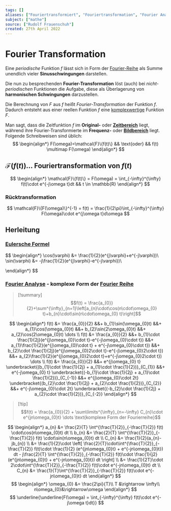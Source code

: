 ```yaml
---
tags: []
aliases: ["Fouriertransformiert", "Fouriertransformation", "Fourier Analyse"]
subject: ["mathe"]
source: ["Rudolf Frauenschuh"]
created: 27th April 2022
---
```


# Fourier Transformation

Eine *periodische* Funktion $f$ lässt sich in Form der [Fourier-Reihe](Fourier%20Reihe.md) als Summe unendlich vieler **Sinusschwingungen** darstellen.

Die nun zu besprechenden **Fourier-Transformation** löst (auch) bei *nicht-periodischen* Funktionen die Aufgabe, diese als Überlagerung von **harmonischen Schwingungen** darzustellen.

Die Berechnung von $F$ aus $f$ heißt *Fourier-Transformation* der Funktion $f$.
Dadurch entsteht aus einer reellen Funktion $f$ eine [komplexwertige](../mathe%20(3)/Komplexe%20Zahlen.md) Funktion $F$.

Man sagt, dass die Zeitfunktion $f$ im **Original-** oder **[Zeitbereich](../mathe%20(3)/Komplexe%20Zahlen.md)** liegt, während ihre Fourier-Transformierte im **Frequenz-** oder **[Bildbereich](../mathe%20(3)/Komplexe%20Zahlen.md)** liegt.
Folgende Schreibweisen sind üblich:
$$
\begin{align*}
F(\omega)=\mathcal{F}\{f(t)\} && \text{oder} && f(t) \multimap F(\omega)
\end{align*}
$$

## $\mathcal{F}(f(t))\dots$ Fouriertransformation von $f(t)$
$$
\begin{align*}
\mathcal{F}\{f(t)\} = F(\omega) = \int_{-\infty}^{\infty} f(t)\cdot e^{-j\omega t}dt && t \in \mathbb{R}
\end{align*}
$$
### Rücktransformation
$$
\mathcal{F}\{F(\omega)\}^{-1} = f(t) = \frac{1}{2\pi}\int_{-\infty}^{\infty} F(\omega)\cdot e^{j\omega t}d\omega
$$
## Herleitung

### [Eulersche Formel](../mathe%20(3)/Eulersche%20Formel.md)
$$
\begin{align*}
\cos(\varphi) &= \frac{1}{2}(e^{j\varphi}+e^{-j\varphi})\\
\sin(\varphi) &= -j\frac{1}{2}(e^{j\varphi}-e^{-j\varphi})\\

\end{align*}
$$
### [Fourier Analyse](Fourier%20Reihe.md) - komplexe Form der [Fourier Reihe](Fourier%20Reihe.md)

>[!summary] $$f(t) = \frac{a_{0}}{2}+\sum^{\infty}_{n=1}\left[a_{n}\cdot\cos(n\cdot\omega_{0} t)+b_{n}\cdot\sin(n\cdot\omega_{0} t)\right]$$

$$
\begin{align*}
	f(t) &= \frac{a_{0}}{2} &&+ b_{1}\sin(\omega_{0}t) &&+ a_{1}\cos(\omega_{0}t) &&+ b_{2}\sin(2\omega_{0}t) &&+ a_{2}\cos(2\omega_{0}t) \dots
\\
	f(t) &= \frac{a_{0}}{2} &&+ b_{1}\cdot \frac{1}{2j}(e^{j\omega_{0}\cdot t}-e^{-j\omega_{0}\cdot t}) &&+ a_{1}\frac{1}{2}(e^{j\omega_{0}\cdot t} + e^{-j\omega_{0}\cdot t}) &&+ b_{2}\cdot \frac{1}{2j}(e^{j\omega_{0}2\cdot t}-e^{-j\omega_{0}2\cdot t}) &&+ a_{2}\frac{1}{2}(e^{j\omega_{0}2\cdot t}+e^{-j\omega_{0}2\cdot t}) \dots
\\
	f(t) &= \frac{a_{0}}{2} &&+ e^{j\omega_{0} t} \underbracket{(b_{1}\cdot \frac{1}{2j} + a_{1}\cdot \frac{1}{2})}_{C_{1}} &&+ e^{-j\omega_{0} t} \underbracket{(-b_{1}\cdot \frac{1}{2j} + a_{1}\cdot \frac{1}{2})}_{C_{-1}} &&+ e^{j\omega_{0}\cdot 2t} \underbracket{(b_{2}\cdot \frac{1}{2j} + a_{2}\cdot \frac{1}{2})}_{C_{2}} &&+ e^{-j\omega_{0}\cdot 2t} \underbracket{(-b_{2}\cdot \frac{1}{2j} + a_{2}\cdot \frac{1}{2})}_{C_{-2}}
\end{align*}
$$
>[!tip] $$f(t) = \frac{a_{0}}{2} + \sum\limits^{\infty}_{n=-\infty} C_{n}\cdot e^{jn\omega_{0}t} \dots \text{komplexe Form der Fourierreihe}$$

$$
\begin{align*}
	a_{n} &= \frac{2}{T} \int^{\frac{T}{2}}_{-\frac{T}{2}} f(t) \cdot\cos(n\omega_{0}t) dt
\\
	b_{n} &= \frac{2}{T} \int^{\frac{T}{2}}_{-\frac{T}{2}} f(t) \cdot\sin(n\omega_{0}t) dt
\\
	C_{n} &= \frac{1}{2}(a_{n}-jb_{n})
\\
	&= \frac{1}{2}\cdot
	\left[
		\frac{2}{T}\cdot\int^{\frac{T}{2}}_{-\frac{T}{2}} f(t)\cdot \frac{1}{2} (e^{jn\omega_{0}t} + e^{-jn\omega_{0}t}) dt -
		j\frac{2}{T} \int^{\frac{T}{2}}_{-\frac{T}{2}} f(t)\cdot \frac{1}{j2} (e^{jn\omega_{0}t} + e^{-jn\omega_{0}t}) dt
	\right]
\\
	&= \frac{1}{2T}\cdot 2\cdot\int^{\frac{T}{2}}_{-\frac{T}{2}} f(t)\cdot e^{-jn\omega_{0}t} dt
\\
	C_{n} &= \frac{1}{T}\int^{\frac{T}{2}}_{-\frac{T}{2}} f(t)\cdot e^{-jn\omega_{0}t} dt
\end{align*}
$$
$$
\begin{align*}
\omega_{0} &= \frac{2\pi}{T}\\
T &\rightarrow \infty\\
n\omega_{0}&\rightarrow\omega
\end{align*}
$$
$$
\underline{\underline{F(\omega) = \int_{-\infty}^{\infty} f(t)\cdot e^{-j\omega t}dt}}
$$
